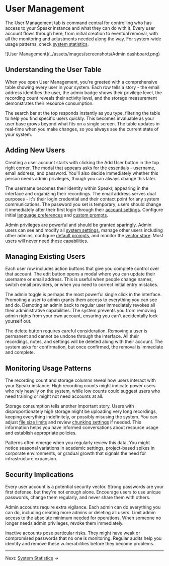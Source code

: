 # User Management

The User Management tab is command central for controlling who has access to your Speakr instance and what they can do with it. Every user account flows through here, from initial creation to eventual removal, with all the monitoring and adjustments needed along the way. For system-wide usage patterns, check [system statistics](statistics.md).

![User Management](../assets/images/screenshots/Admin dashboard.png)

## Understanding the User Table

When you open User Management, you're greeted with a comprehensive table showing every user in your system. Each row tells a story - the email address identifies the user, the admin badge shows their privilege level, the recording count reveals their activity level, and the storage measurement demonstrates their resource consumption.

The search bar at the top responds instantly as you type, filtering the table to help you find specific users quickly. This becomes invaluable as your user base grows beyond what fits on a single screen. The table updates in real-time when you make changes, so you always see the current state of your system.

## Adding New Users

Creating a user account starts with clicking the Add User button in the top right corner. The modal that appears asks for the essentials - username, email address, and password. You'll also decide immediately whether this person needs admin privileges, though you can always change this later.

The username becomes their identity within Speakr, appearing in the interface and organizing their recordings. The email address serves dual purposes - it's their login credential and their contact point for any system communications. The password you set is temporary; users should change it immediately after their first login through their [account settings](../user-guide/settings.md). Configure initial [language preferences](../user-guide/settings.md#language-preferences) and [custom prompts](../user-guide/settings.md#custom-prompts-tab).

Admin privileges are powerful and should be granted sparingly. Admin users can see and modify all [system settings](system-settings.md), manage other users including other admins, configure [default prompts](prompts.md), and monitor the [vector store](vector-store.md). Most users will never need these capabilities.

## Managing Existing Users

Each user row includes action buttons that give you complete control over that account. The edit button opens a modal where you can update their username or email address. This is useful when people change names, switch email providers, or when you need to correct initial entry mistakes.

The admin toggle is perhaps the most powerful single click in the interface. Promoting a user to admin grants them access to everything you can see and do. Demoting an admin back to regular user immediately revokes all their administrative capabilities. The system prevents you from removing admin rights from your own account, ensuring you can't accidentally lock yourself out.

The delete button requires careful consideration. Removing a user is permanent and cannot be undone through the interface. All their recordings, notes, and settings will be deleted along with their account. The system asks for confirmation, but once confirmed, the removal is immediate and complete.

## Monitoring Usage Patterns

The recording count and storage columns reveal how users interact with your Speakr instance. High recording counts might indicate power users who rely heavily on the system, while low counts could suggest users who need training or might not need accounts at all.

Storage consumption tells another important story. Users with disproportionately high storage might be uploading very long recordings, keeping everything indefinitely, or possibly misusing the system. You can adjust [file size limits](system-settings.md#maximum-file-size) and review [chunking settings](../troubleshooting.md#files-over-25mb-fail-with-openai) if needed. This information helps you have informed conversations about resource usage and establish appropriate policies.

Patterns often emerge when you regularly review this data. You might notice seasonal variations in academic settings, project-based spikes in corporate environments, or gradual growth that signals the need for infrastructure expansion.

## Security Implications

Every user account is a potential security vector. Strong passwords are your first defense, but they're not enough alone. Encourage users to use unique passwords, change them regularly, and never share them with others.

Admin accounts require extra vigilance. Each admin can do everything you can do, including creating more admins or deleting all users. Limit admin access to the absolute minimum needed for operations. When someone no longer needs admin privileges, revoke them immediately.

Inactive accounts pose particular risks. They might have weak or compromised passwords that no one is monitoring. Regular audits help you identify and remove these vulnerabilities before they become problems.

---

Next: [System Statistics](statistics.md) →